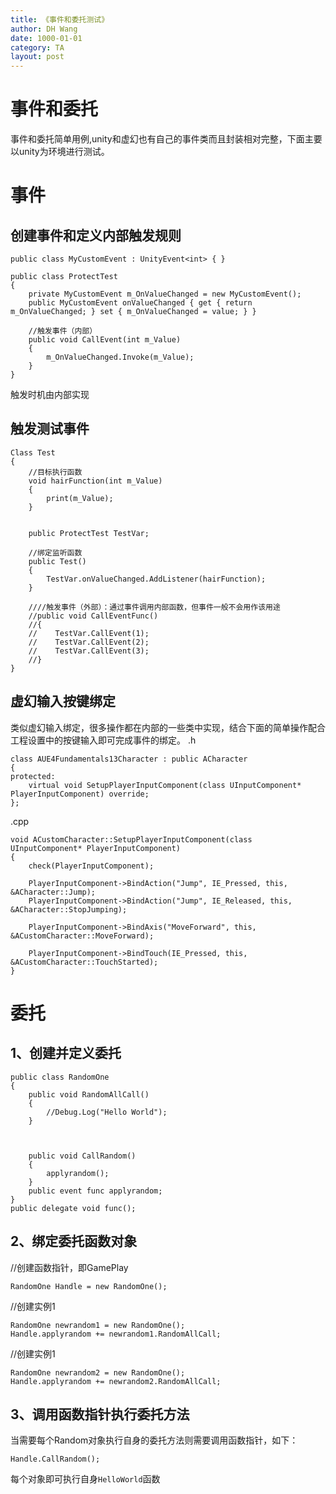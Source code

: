 ```yaml
---
title: 《事件和委托测试》
author: DH Wang
date: 1000-01-01
category: TA
layout: post
---
```


# 事件和委托

事件和委托简单用例,unity和虚幻也有自己的事件类而且封装相对完整，下面主要以unity为环境进行测试。
# 事件

## 创建事件和定义内部触发规则
```
public class MyCustomEvent : UnityEvent<int> { }
 
public class ProtectTest
{  
    private MyCustomEvent m_OnValueChanged = new MyCustomEvent();
    public MyCustomEvent onValueChanged { get { return m_OnValueChanged; } set { m_OnValueChanged = value; } }
 
    //触发事件（内部）
    public void CallEvent(int m_Value)
    { 
        m_OnValueChanged.Invoke(m_Value);
    }
}
```
触发时机由内部实现


## 触发测试事件
```
Class Test
{
    //目标执行函数
    void hairFunction(int m_Value)
    {
        print(m_Value);
    }


    public ProtectTest TestVar;

    //绑定监听函数
    public Test()
    {
        TestVar.onValueChanged.AddListener(hairFunction);
    }

    ////触发事件（外部）：通过事件调用内部函数，但事件一般不会用作该用途
    //public void CallEventFunc()
    //{ 
    //    TestVar.CallEvent(1);
    //    TestVar.CallEvent(2);
    //    TestVar.CallEvent(3);
    //}
}
```


## 虚幻输入按键绑定
类似虚幻输入绑定，很多操作都在内部的一些类中实现，结合下面的简单操作配合工程设置中的按键输入即可完成事件的绑定。
.h
```
class AUE4Fundamentals13Character : public ACharacter
{ 
protected: 
	virtual void SetupPlayerInputComponent(class UInputComponent* PlayerInputComponent) override;
}; 
```

.cpp
```
void ACustomCharacter::SetupPlayerInputComponent(class UInputComponent* PlayerInputComponent)
{ 
	check(PlayerInputComponent);

	PlayerInputComponent->BindAction("Jump", IE_Pressed, this, &ACharacter::Jump);
	PlayerInputComponent->BindAction("Jump", IE_Released, this, &ACharacter::StopJumping);

	PlayerInputComponent->BindAxis("MoveForward", this, &ACustomCharacter::MoveForward); 
	 
	PlayerInputComponent->BindTouch(IE_Pressed, this, &ACustomCharacter::TouchStarted); 
}
```
 


# 委托

## 1、创建并定义委托
```
public class RandomOne 
{  
    public void RandomAllCall()
    { 
        //Debug.Log("Hello World");
    }



    public void CallRandom()
    {
        applyrandom();
    }
    public event func applyrandom;
}
public delegate void func();
```



## 2、绑定委托函数对象
//创建函数指针，即GamePlay
```
RandomOne Handle = new RandomOne();
```

//创建实例1
```
RandomOne newrandom1 = new RandomOne();
Handle.applyrandom += newrandom1.RandomAllCall;
```

//创建实例1
```
RandomOne newrandom2 = new RandomOne();
Handle.applyrandom += newrandom2.RandomAllCall;
```



## 3、调用函数指针执行委托方法
当需要每个Random对象执行自身的委托方法则需要调用函数指针，如下：
```
Handle.CallRandom();
```
每个对象即可执行自身`HelloWorld`函数 